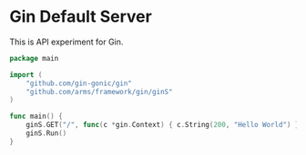 # Gin Default Server

This is API experiment for Gin.

```go
package main

import (
	"github.com/gin-gonic/gin"
	"github.com/arms/framework/gin/ginS"
)

func main() {
	ginS.GET("/", func(c *gin.Context) { c.String(200, "Hello World") })
	ginS.Run()
}
```
